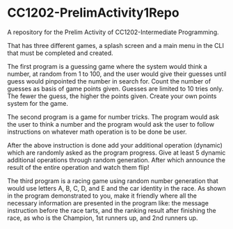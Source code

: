 # CC1202-PrelimActivity1Repo 

A repository for the Prelim Activity of CC1202-Intermediate Programming.

That has three different games, a splash screen and a main menu in the CLI that must be completed and created. 

The first program is a guessing game where the system would think a number, at random from 1 to 100, and the user would give their guesses until guess would pinpointed the number in search for. Count the number of guesses as basis of game points given. Guesses are limited to 10 tries only. The fewer the guess, the higher the points given. Create your own points system for the game.

The second program is a game for number tricks. The program would ask the user to think a number and the program would ask the user to follow instructions on whatever math operation is to be done be user.

After the above instruction is done add your additional operation (dynamic) which are randomly asked as the program progress. Give at least 5 dynamic additional operations through random generation. After which announce the result of the entire operation and watch them flip!


The third program is a racing game using random number generation that would use letters A, B, C, D, and E and the car identity in the race. As shown in the program demonstrated to you, make it friendly where all the necessary information are presented in the program like: the message instruction before the race tarts, and the ranking result after finishing the race, as who is the Champion, 1st runners up, and 2nd runners up.